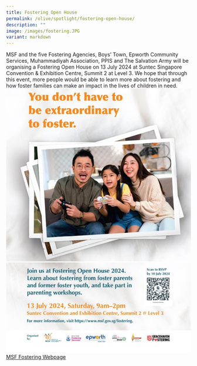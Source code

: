 ```yaml
---
title: Fostering Open House
permalink: /olive/spotlight/fostering-open-house/
description: ""
image: /images/fostering.JPG
variant: markdown
---
```

 

MSF and the five Fostering Agencies, Boys’ Town, Epworth Community Services, Muhammadiyah Association, PPIS and The Salvation Army will be organising a Fostering Open House on 13 July 2024 at Suntec Singapore Convention &amp; Exhibition Centre, Summit 2 at Level 3. We hope that through this event, more people would be able to learn more about fostering and how foster families can make an impact in the lives of children in need.
![](/images/fostering2024_1.jpg)
![](/images/fostering2024_2.jpg)
[MSF Fostering Webpage](https://www.msf.gov.sg/what-we-do/fostering/home)